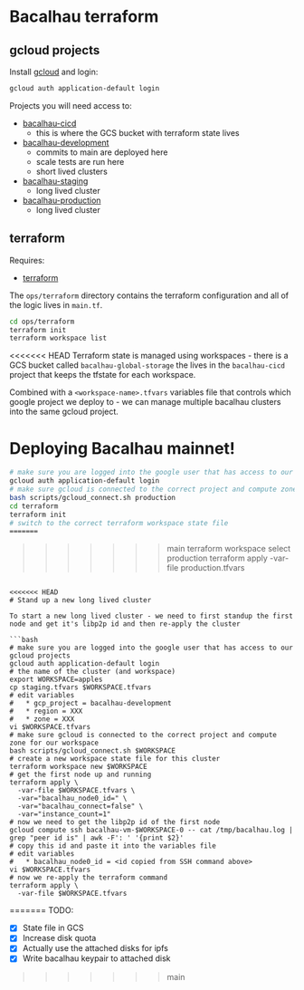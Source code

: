 # Bacalhau terraform

## gcloud projects

Install [gcloud](https://cloud.google.com/sdk/docs/install) and login:

```bash
gcloud auth application-default login
```

Projects you will need access to:

 * [bacalhau-cicd](https://console.cloud.google.com/welcome?project=bacalhau-cicd)
   * this is where the GCS bucket with terraform state lives
 * [bacalhau-development](https://console.cloud.google.com/welcome?project=bacalhau-development)
   * commits to main are deployed here
   * scale tests are run here
   * short lived clusters
 * [bacalhau-staging](https://console.cloud.google.com/welcome?project=bacalhau-staging)
   * long lived cluster
 * [bacalhau-production](https://console.cloud.google.com/welcome?project=bacalhau-production)
   * long lived cluster

## terraform

Requires:
  * [terraform](https://www.terraform.io/downloads)

The `ops/terraform` directory contains the terraform configuration and all of the logic lives in `main.tf`.

```bash
cd ops/terraform
terraform init
terraform workspace list
```

<<<<<<< HEAD
Terraform state is managed using workspaces - there is a GCS bucket called `bacalhau-global-storage` the lives in the `bacalhau-cicd` project that keeps the tfstate for each workspace.

Combined with a `<workspace-name>.tfvars` variables file that controls which google project we deploy to - we can manage multiple bacalhau clusters into the same gcloud project.

# Deploying Bacalhau mainnet!

```bash
# make sure you are logged into the google user that has access to our gcloud projects
gcloud auth application-default login
# make sure gcloud is connected to the correct project and compute zone for our workspace
bash scripts/gcloud_connect.sh production
cd terraform
terraform init
# switch to the correct terraform workspace state file
=======
```
>>>>>>> main
terraform workspace select production
terraform apply -var-file production.tfvars
```

<<<<<<< HEAD
# Stand up a new long lived cluster

To start a new long lived cluster - we need to first standup the first node and get it's libp2p id and then re-apply the cluster

```bash
# make sure you are logged into the google user that has access to our gcloud projects
gcloud auth application-default login
# the name of the cluster (and workspace)
export WORKSPACE=apples
cp staging.tfvars $WORKSPACE.tfvars
# edit variables
#   * gcp_project = bacalhau-development
#   * region = XXX
#   * zone = XXX
vi $WORKSPACE.tfvars
# make sure gcloud is connected to the correct project and compute zone for our workspace
bash scripts/gcloud_connect.sh $WORKSPACE
# create a new workspace state file for this cluster
terraform workspace new $WORKSPACE
# get the first node up and running
terraform apply \
  -var-file $WORKSPACE.tfvars \
  -var="bacalhau_node0_id=" \
  -var="bacalhau_connect=false" \
  -var="instance_count=1"
# now we need to get the libp2p id of the first node
gcloud compute ssh bacalhau-vm-$WORKSPACE-0 -- cat /tmp/bacalhau.log | grep "peer id is" | awk -F': ' '{print $2}'
# copy this id and paste it into the variables file
# edit variables
#   * bacalhau_node0_id = <id copied from SSH command above>
vi $WORKSPACE.tfvars
# now we re-apply the terraform command
terraform apply \
  -var-file $WORKSPACE.tfvars
```
=======
TODO:
* [x] State file in GCS
* [x] Increase disk quota
* [x] Actually use the attached disks for ipfs
* [x] Write bacalhau keypair to attached disk
>>>>>>> main
